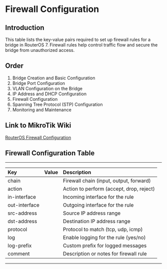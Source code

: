 # Firewall Configuration

## Introduction  

This table lists the key-value pairs required to set up firewall rules for a bridge in RouterOS 7. Firewall rules help
control traffic flow and secure the bridge from unauthorized access.

## Order

1. Bridge Creation and Basic Configuration
2. Bridge Port Configuration
3. VLAN Configuration on the Bridge
4. IP Address and DHCP Configuration
5. Firewall Configuration
6. Spanning Tree Protocol (STP) Configuration
7. Monitoring and Maintenance

## Link to MikroTik Wiki

[RouterOS Firewall Configuration](https://wiki.mikrotik.com/wiki/Manual:IP/Firewall)

## Firewall Configuration Table

---

| Key           | Value | Description                              |
| :------------ | :---- | :--------------------------------------- |
| chain         |       | Firewall chain (input, output, forward)  |
| action        |       | Action to perform (accept, drop, reject) |
| in-interface  |       | Incoming interface for the rule          |
| out-interface |       | Outgoing interface for the rule          |
| src-address   |       | Source IP address range                  |
| dst-address   |       | Destination IP address range             |
| protocol      |       | Protocol to match (tcp, udp, icmp)       |
| log           |       | Enable logging for the rule (yes/no)     |
| log-prefix    |       | Custom prefix for logged messages        |
| comment       |       | Description or notes for firewall rule   |

---
